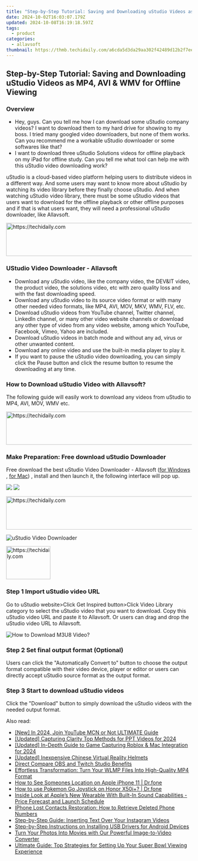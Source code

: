 ```yaml
---
title: "Step-by-Step Tutorial: Saving and Downloading uStudio Videos as MP4, AVI & WMV for Offline Viewing"
date: 2024-10-02T16:03:07.179Z
updated: 2024-10-08T16:19:18.597Z
tags:
  - product
categories:
  - allavsoft
thumbnail: https://thmb.techidaily.com/a6cda5d3da29aa302f42489d12b2f7ee98a977d6c686fb1e190a7cb786bdcbab.jpg
---
```


## Step-by-Step Tutorial: Saving and Downloading uStudio Videos as MP4, AVI & WMV for Offline Viewing

### Overview

* Hey, guys. Can you tell me how I can download some uStudio company videos? I want to download them to my hard drive for showing to my boss. I tried many googled video downloaders, but none of them works. Can you recommend me a workable uStudio downloader or some softwares like that?
* I want to download three uStudio Solutions videos for offline playback on my iPad for offline study. Can you tell me what tool can help me with this uStudio video downloading work?

uStudio is a cloud-based video platform helping users to distribute videos in a different way. And some users may want to know more about uStudio by watching its video library before they finally choose uStudio. And when watching uStudio video library, there must be some uStudio videos that users want to download for the offline playback or other offline purposes and if that is what users want, they will need a professional uStudio downloader, like Allavsoft.

<!-- affiliate ads begin -->
<a href="https://appsumo.8odi.net/c/5597632/2094428/7443" target="_top" id="2094428">
  <img src="//a.impactradius-go.com/display-ad/7443-2094428" border="0" alt="https://techidaily.com" width="728" height="90"/>
</a>
<img height="0" width="0" src="https://appsumo.8odi.net/i/5597632/2094428/7443" style="position:absolute;visibility:hidden;" border="0" />
<!-- affiliate ads end -->

### UStudio Video Downloader - Allavsoft

* Download any uStudio video, like the company video, the DEV&IT video, the product video, the solutions video, etc with zero quality loss and with the fast downloading speed.
* Download any uStudio video to its source video format or with many other needed video formats, like MP4, AVI, MOV, MKV, WMV, FLV, etc.
* Download uStudio videos from YouTube channel, Twitter channel, LinkedIn channel, or many other video website channels or download any other type of video from any video website, among which YouTube, Facebook, Vimeo, Yahoo are included.
* Download uStudio videos in batch mode and without any ad, virus or other unwanted content.
* Download any online video and use the built-in media player to play it.
* If you want to pause the uStudio video downloading, you can simply click the Pause button and click the resume button to resume the downloading at any time.

### How to Download uStudio Video with Allavsoft?

The following guide will easily work to download any videos from uStudio to MP4, AVI, MOV, WMV etc.

<!-- affiliate ads begin -->
<a href="https://appsumo.8odi.net/c/5597632/2037334/7443" target="_top" id="2037334">
  <img src="//a.impactradius-go.com/display-ad/7443-2037334" border="0" alt="https://techidaily.com" width="728" height="90"/>
</a>
<img height="0" width="0" src="https://appsumo.8odi.net/i/5597632/2037334/7443" style="position:absolute;visibility:hidden;" border="0" />
<!-- affiliate ads end -->

### Make Preparation: Free download uStudio Downloader

Free download the best uStudio Video Downloader - Allavsoft ([for Windows](https://tools.techidaily.com/allavsoft/products/) , [for Mac](https://tools.techidaily.com/allavsoft/products/)) , install and then launch it, the following interface will pop up.

[![](https://www.allavsoft.com/how-to/../images/how-to/free-download-win.jpg)](https://tools.techidaily.com/allavsoft/products/) [![](https://www.allavsoft.com/how-to/../images/how-to/free-download-mac.jpg)](https://tools.techidaily.com/allavsoft/products/)

<!-- affiliate ads begin -->
<a href="https://versadesk.pxf.io/c/5597632/1815678/21290" target="_top" id="1815678">
  <img src="//a.impactradius-go.com/display-ad/21290-1815678" border="0" alt="https://techidaily.com" width="728" height="90"/>
</a>
<img height="0" width="0" src="https://versadesk.pxf.io/i/5597632/1815678/21290" style="position:absolute;visibility:hidden;" border="0" />
<!-- affiliate ads end -->

![uStudio Video Downloader](https://www.allavsoft.com/how-to/../images/allavsoft/screen-shot-600.jpg)

<!-- affiliate ads begin -->
<a href="https://aligracehair.sjv.io/c/5597632/2135363/19272" target="_top" id="2135363">
  <img src="//a.impactradius-go.com/display-ad/19272-2135363" border="0" alt="https://techidaily.com" width="120" height="90"/>
</a>
<img height="0" width="0" src="https://aligracehair.sjv.io/i/5597632/2135363/19272" style="position:absolute;visibility:hidden;" border="0" />
<!-- affiliate ads end -->

### Step 1 Import uStudio video URL

Go to uStudio website>Click Get Inspired button>Click Video Library category to select the uStudio video that you want to download. Copy this uStudio video URL and paste it to Allavsoft. Or users can drag and drop the uStudio video URL to Allavsoft.

![How to Download M3U8 Video?](https://www.allavsoft.com/how-to/../images/how-to/download-rtmp-video/download-rtmp-video.jpg)

### Step 2 Set final output format (Optional)

Users can click the "Automatically Convert to" button to choose the output format compatible with their video device, player or editor or users can directly accept uStudio source format as the output format.

### Step 3 Start to download uStudio videos

Click the "Download" button to simply download the uStudio videos with the needed output format.

<ins class="adsbygoogle"
     style="display:block"
     data-ad-format="autorelaxed"
     data-ad-client="ca-pub-7571918770474297"
     data-ad-slot="1223367746"></ins>

<ins class="adsbygoogle"
     style="display:block"
     data-ad-client="ca-pub-7571918770474297"
     data-ad-slot="8358498916"
     data-ad-format="auto"
     data-full-width-responsive="true"></ins>

<span class="atpl-alsoreadstyle">Also read:</span>
<div><ul>
<li><a href="https://youtube-tips.techidaily.com/n-2024-join-youtube-mcn-or-not-ultimate-guide/"><u>[New] In 2024, Join YouTube MCN or Not ULTIMATE Guide</u></a></li>
<li><a href="https://desktop-recording.techidaily.com/updated-capturing-clarity-top-methods-for-ppt-videos-for-2024/"><u>[Updated] Capturing Clarity Top Methods for PPT Videos for 2024</u></a></li>
<li><a href="https://on-screen-recording.techidaily.com/updated-in-depth-guide-to-game-capturing-roblox-and-mac-integration-for-2024/"><u>[Updated] In-Depth Guide to Game Capturing Roblox & Mac Integration for 2024</u></a></li>
<li><a href="https://some-techniques.techidaily.com/updated-inexpensive-chinese-virtual-reality-helmets/"><u>[Updated] Inexpensive Chinese Virtual Reality Helmets</u></a></li>
<li><a href="https://screen-capture.techidaily.com/direct-compare-obs-and-twitch-studio-benefits/"><u>Direct Compare OBS and Twitch Studio Benefits</u></a></li>
<li><a href="https://discover-bytes.techidaily.com/effortless-transformation-turn-your-wlmp-files-into-high-quality-mp4-format/"><u>Effortless Transformation: Turn Your WLMP Files Into High-Quality MP4 Format</u></a></li>
<li><a href="https://iphone-location.techidaily.com/how-to-see-someones-location-on-apple-iphone-11-drfone-by-drfone-virtual-ios/"><u>How to See Someones Location on Apple iPhone 11 | Dr.fone</u></a></li>
<li><a href="https://pokemon-go-android.techidaily.com/how-to-use-pokemon-go-joystick-on-honor-x50iplus-drfone-by-drfone-virtual-android/"><u>How to use Pokemon Go Joystick on Honor X50i+? | Dr.fone</u></a></li>
<li><a href="https://technical-tips.techidaily.com/inside-look-at-apples-new-wearable-with-built-in-sound-capabilities-price-forecast-and-launch-schedule/"><u>Inside Look at Apple’s New Wearable With Built-In Sound Capabilities - Price Forecast and Launch Schedule</u></a></li>
<li><a href="https://discover-bytes.techidaily.com/iphone-lost-contacts-restoration-how-to-retrieve-deleted-phone-numbers/"><u>IPhone Lost Contacts Restoration: How to Retrieve Deleted Phone Numbers</u></a></li>
<li><a href="https://discover-bytes.techidaily.com/step-by-step-guide-inserting-text-over-your-instagram-videos/"><u>Step-by-Step Guide: Inserting Text Over Your Instagram Videos</u></a></li>
<li><a href="https://discover-bytes.techidaily.com/step-by-step-instructions-on-installing-usb-drivers-for-android-devices/"><u>Step-by-Step Instructions on Installing USB Drivers for Android Devices</u></a></li>
<li><a href="https://discover-bytes.techidaily.com/turn-your-photos-into-movies-with-our-powerful-image-to-video-converter/"><u>Turn Your Photos Into Movies with Our Powerful Image-to-Video Converter</u></a></li>
<li><a href="https://technical-tips.techidaily.com/ultimate-guide-top-strategies-for-setting-up-your-super-bowl-viewing-experience/"><u>Ultimate Guide: Top Strategies for Setting Up Your Super Bowl Viewing Experience</u></a></li>
</ul></div>

